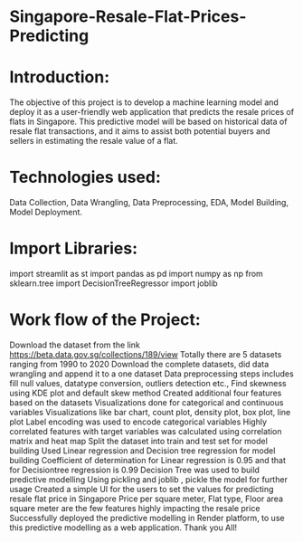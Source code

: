 # Singapore-Resale-Flat-Prices-Predicting

# Introduction:
The objective of this project is to develop a machine learning model and deploy it as a user-friendly web application that predicts the resale prices of flats in Singapore. This predictive model will be based on historical data of resale flat transactions, and it aims to assist both potential buyers and sellers in estimating the resale value of a flat.

# Technologies used:
Data Collection, Data Wrangling, Data Preprocessing, EDA, Model Building, Model Deployment.

# Import Libraries:
import streamlit as st
import pandas as pd
import numpy as np
from sklearn.tree import DecisionTreeRegressor
import joblib

# Work flow of the Project:
Download the dataset from the link https://beta.data.gov.sg/collections/189/view
Totally there are 5 datasets ranging from 1990 to 2020
Download the complete datasets, did data wrangling and append it to a one dataset
Data preprocessing steps includes fill null values, datatype conversion, outliers detection etc.,
Find skewness using KDE plot and default skew method
Created additional four features based on the datasets
Visualizations done for categorical and continuous variables
Visualizations like bar chart, count plot, density plot, box plot, line plot
Label encoding was used to encode categorical variables
Highly correlated features with target variables was calculated using correlation matrix and heat map
Split the dataset into train and test set for model building
Used Linear regression and Decision tree regression for model building
Coefficient of determination for Linear regression is 0.95 and that for Decisiontree regression is 0.99
Decision Tree was used to build predictive modelling
Using pickling and joblib , pickle the model for further usage
Created a simple UI for the users to set the values for predicting resale flat price in Singapore
Price per square meter, Flat type, Floor area square meter are the few features highly impacting the resale price
Successfully deployed the predictive modelling in Render platform, to use this predictive modelling as a web application.
Thank you All!
